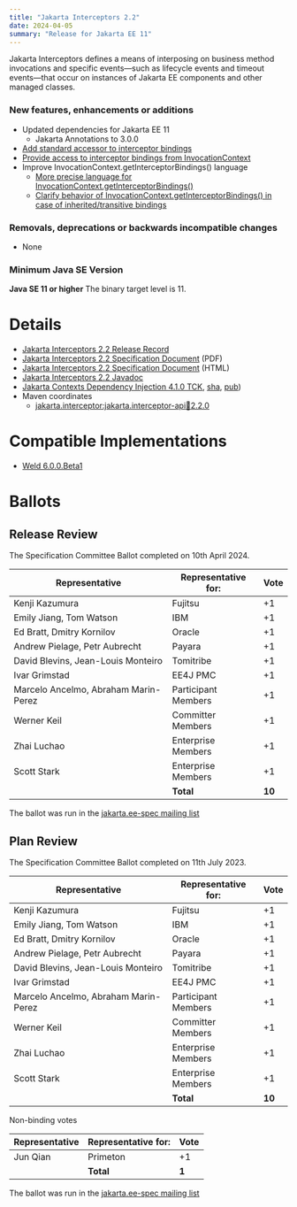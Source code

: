 ```yaml
---
title: "Jakarta Interceptors 2.2"
date: 2024-04-05
summary: "Release for Jakarta EE 11"
---
```

Jakarta Interceptors defines a means of interposing on business method invocations and specific
events—such as lifecycle events and timeout events—that occur on instances of Jakarta EE components
and other managed classes.

### New features, enhancements or additions
<!-- List here -->
* Updated dependencies for Jakarta EE 11
  * Jakarta Annotations to 3.0.0
* [Add standard accessor to interceptor bindings](https://github.com/jakartaee/interceptors/issues/100)
* [Provide access to interceptor bindings from InvocationContext](#https://github.com/jakartaee/interceptors/pull/99)
* Improve InvocationContext.getInterceptorBindings() language
  * [More precise language for InvocationContext.getInterceptorBindings()](https://github.com/jakartaee/interceptors/pull/103)
  * [Clarify behavior of InvocationContext.getInterceptorBindings() in case of inherited/transitive bindings](https://github.com/jakartaee/interceptors/pull/106)

### Removals, deprecations or backwards incompatible changes
<!-- List here -->
* None

### Minimum Java SE Version
<!-- Specify the minimum required Java SE version for this specification -->
**Java SE 11 or higher**
The binary target level is 11.

# Details

* [Jakarta Interceptors 2.2 Release Record](https://projects.eclipse.org/projects/ee4j.interceptors/releases/2.2)
* [Jakarta Interceptors 2.2 Specification Document](./jakarta-interceptors-spec-2.2.pdf) (PDF)
* [Jakarta Interceptors 2.2 Specification Document](./jakarta-interceptors-spec-2.2.html) (HTML)
* [Jakarta Interceptors 2.2 Javadoc](./apidocs)
* [Jakarta Contexts Dependency Injection 4.1.0 TCK](https://download.eclipse.org/ee4j/cdi/4.1/cdi-tck-4.1.0-dist.zip),
   [sha](7671d6895eb57b74b52e46b63adfeb57adf965dd91efc673db21a781fedc452f),
   [pub](https://raw.githubusercontent.com/jakartaee/specification-committee/master/jakartaee-spec-committee.pub))
* Maven coordinates
  * [jakarta.interceptor:jakarta.interceptor-api:jar:2.2.0](https://central.sonatype.com/artifact/jakarta.interceptor/jakarta.interceptor-api/2.2.0/jar)


# Compatible Implementations

* [Weld 6.0.0.Beta1](https://weld.cdi-spec.org/download/)

# Ballots
## Release Review

The Specification Committee Ballot completed on 10th April 2024.

| Representative                                 | Representative for: |  Vote   |
|------------------------------------------------|---------------------|---------|
| Kenji Kazumura                                 | Fujitsu             |   +1    |
| Emily Jiang, Tom Watson                        | IBM                 |   +1    |
| Ed Bratt, Dmitry Kornilov                      | Oracle              |   +1    |
| Andrew Pielage, Petr Aubrecht                  | Payara              |   +1    |
| David Blevins, Jean-Louis Monteiro             | Tomitribe           |   +1    |
| Ivar Grimstad                                  | EE4J PMC            |   +1    |
| Marcelo Ancelmo, Abraham Marin-Perez           | Participant Members |   +1    |
| Werner Keil                                    | Committer Members   |   +1    |
| Zhai Luchao                                    | Enterprise Members  |   +1    |
| Scott Stark                                    | Enterprise Members  |   +1    |
|                                                | **Total**           | **10**  |

The ballot was run in the [jakarta.ee-spec mailing list](https://www.eclipse.org/lists/jakarta.ee-spec/msg03230.html)

## Plan Review

The Specification Committee Ballot completed on 11th July 2023.

| Representative                                 | Representative for: |  Vote   |
|------------------------------------------------|---------------------|---------|
| Kenji Kazumura                                 | Fujitsu             |   +1    |
| Emily Jiang, Tom Watson                        | IBM                 |   +1    |
| Ed Bratt, Dmitry Kornilov                      | Oracle              |   +1    |
| Andrew Pielage, Petr Aubrecht                  | Payara              |   +1    |
| David Blevins, Jean-Louis Monteiro             | Tomitribe           |   +1    |
| Ivar Grimstad                                  | EE4J PMC            |   +1    |
| Marcelo Ancelmo, Abraham Marin-Perez           | Participant Members |   +1    |
| Werner Keil                                    | Committer Members   |   +1    |
| Zhai Luchao                                    | Enterprise Members  |   +1    |
| Scott Stark                                    | Enterprise Members  |   +1    |
|                                                | **Total**           | **10**  |

Non-binding votes

| Representative                                 | Representative for: |  Vote   |
|------------------------------------------------|---------------------|---------|
| Jun Qian                                       | Primeton            |   +1    |
|                                                | **Total**           |  **1**  |

The ballot was run in the [jakarta.ee-spec mailing list](https://www.eclipse.org/lists/jakarta.ee-spec/msg02951.html)

